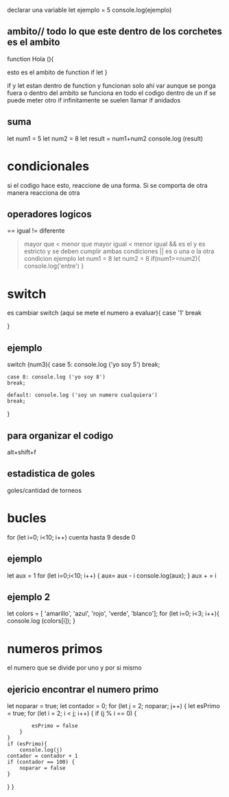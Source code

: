declarar una variable 
let ejemplo = 5
console.log(ejemplo)
## ambito// todo lo que este dentro de los corchetes es el ambito 
function Hola (){

esto es el ambito de function
if
let
}

if y let estan dentro de function y funcionan solo ahí
var aunque se ponga fuera o dentro del ambito se  funciona en todo el codigo
dentro de un if se puede meter otro if infinitamente se suelen llamar if anidados
 ## suma 
let num1 = 5
let num2 = 8
let result = num1+num2
console.log (result)
# condicionales
si el codigo hace esto, reaccione de una forma. Si se comporta de otra manera reacciona de otra
## operadores logicos
== igual
!= diferente
> mayor que
< menor que
> mayor igual
< menor igual
&& es el y es estricto y se deben cumplir ambas condiciones
|| es o una o la otra condicion 
ejemplo
let num1 = 8
let num2 = 8
if(num1>=num2){
console.log('entre')
}
# switch
es cambiar 
switch (aqui se mete el numero a evaluar){
    case '1'
    break 

}
## ejemplo 
switch (num3){
    case 5: console.log ('yo soy 5')
    break; 

    case 8: console.log ('yo soy 8')
    break;

    default: console.log ('soy un numero cualquiera')
    break;
}

## para organizar el codigo
alt+shift+f
## estadistica de goles
goles/cantidad de torneos
# bucles
for (let i=0; i<10; i++)
cuenta hasta 9 desde 0 
## ejemplo
let aux = 1
for (let i=0;i<10; i++) {
aux= aux - i
    console.log(aux);
}
aux + = i
## ejemplo 2
let colors = [
    'amarillo',
    'azul',
    'rojo',
    'verde',
    'blanco'];
for (let i=0; i<3; i++){
    console.log (colors[i]);
}
# numeros primos
el numero que se divide por uno y por si mismo 
## ejericio encontrar el numero primo
let noparar = true;
let contador = 0;
for (let j = 2; noparar; j++) {
    let esPrimo = true;
    for (let i = 2; i < j; i++) {
        if (j % i == 0) {

            esPrimo = false
        }
    }
    if (esPrimo){
        console.log(j)
    contador = contador + 1
    if (contador == 100) {
        noparar = false
    }
}
}

